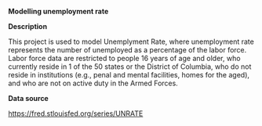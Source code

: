 **Modelling unemployment rate**

**Description**

This project is used to model Unemplyment Rate, where unemployment rate represents the number of unemployed as a percentage of the labor force. Labor force data are restricted to people 16 years of age and older, who currently reside in 1 of the 50 states or the District of Columbia, who do not reside in institutions (e.g., penal and mental facilities, homes for the aged), and who are not on active duty in the Armed Forces.

**Data source**

https://fred.stlouisfed.org/series/UNRATE
